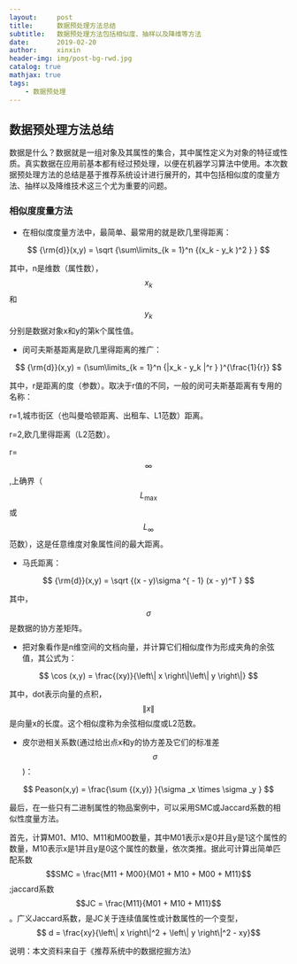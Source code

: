 ```yaml
---
layout:     post                    
title:      数据预处理方法总结               
subtitle:   数据预处理方法包括相似度、抽样以及降维等方法 
date:       2019-02-20             
author:     xinxin                     
header-img: img/post-bg-rwd.jpg    
catalog: true                       
mathjax: true
tags:                               
    - 数据预处理
---
```


## 数据预处理方法总结

数据是什么？数据就是一组对象及其属性的集合，其中属性定义为对象的特征或性质。真实数据在应用前基本都有经过预处理，以便在机器学习算法中使用。本次数据预处理方法的总结是基于推荐系统设计进行展开的，其中包括相似度的度量方法、抽样以及降维技术这三个尤为重要的问题。

### 相似度度量方法

* 在相似度度量方法中，最简单、最常用的就是欧几里得距离：

$$
{\rm{d}}(x,y) = \sqrt {\sum\limits_{k = 1}^n {(x_k  - y_k )^2 } } 
$$

其中，n是维数（属性数），$${x_k }$$和$${y_k }$$分别是数据对象x和y的第k个属性值。

* 闵可夫斯基距离是欧几里得距离的推广：

$$
{\rm{d}}(x,y) = (\sum\limits_{k = 1}^n {|x_k  - y_k |^r } )^{\frac{1}{r}} 
$$

其中，r是距离的度（参数）。取决于r值的不同，一般的闵可夫斯基距离有专用的名称：

r=1,城市街区（也叫曼哈顿距离、出租车、L1范数）距离。

r=2,欧几里得距离（L2范数）。

r=$$\infty$$,上确界（$$L_{\max }$$或$$L_\infty$$范数），这是任意维度对象属性间的最大距离。

* 马氏距离：

$$
{\rm{d}}(x,y) = \sqrt {(x - y)\sigma ^{ - 1} (x - y)^T } 
$$

其中，$$\sigma$$是数据的协方差矩阵。

* 把对象看作是n维空间的文档向量，并计算它们相似度作为形成夹角的余弦值，其公式为：

$$
\cos (x,y) = \frac{(xy)}{\left\| x \right\|\left\| y \right\|}
$$

其中，dot表示向量的点积，$${\left\| x \right\|}$$是向量x的长度。这个相似度称为余弦相似度或L2范数。

* 皮尔逊相关系数(通过给出点x和y的协方差及它们的标准差$$\sigma $$)：

$$
Peason(x,y) = \frac{\sum {(x,y)} }{\sigma _x  \times \sigma _y }
$$

最后，在一些只有二进制属性的物品案例中，可以采用SMC或Jaccard系数的相似性度量方法。

首先，计算M01、M10、M11和M00数量，其中M01表示x是0并且y是1这个属性的数量，M10表示x是1并且y是0这个属性的数量，依次类推。据此可计算出简单匹配系数$$SMC = \frac{M11 + M00}{M01 + M10 + M00 + M11}$$;jaccard系数$$JC = \frac{M11}{M01 + M10 + M11}$$。广义Jaccard系数，是JC关于连续值属性或计数属性的一个变型，$$
d = \frac{xy}{\left\| x \right\|^2  + \left\| y \right\|^2  - xy}$$



说明：本文资料来自于《推荐系统中的数据挖掘方法》




